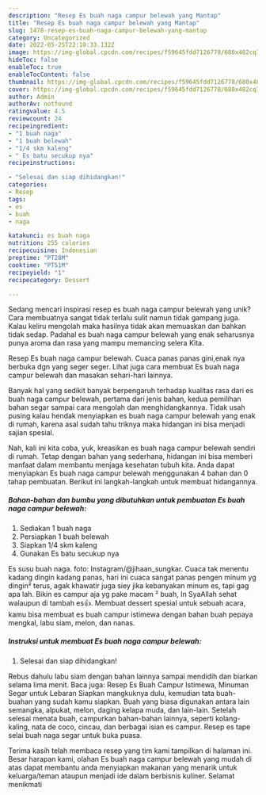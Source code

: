 ```yaml
---
description: "Resep Es buah naga campur belewah yang Mantap"
title: "Resep Es buah naga campur belewah yang Mantap"
slug: 1478-resep-es-buah-naga-campur-belewah-yang-mantap
category: Uncategorized
date: 2022-05-25T22:10:33.132Z
image: https://img-global.cpcdn.com/recipes/f59645fdd7126778/680x482cq70/es-buah-naga-campur-belewah-foto-resep-utama.jpg
hideToc: false
enableToc: true
enableTocContent: false
thumbnail: https://img-global.cpcdn.com/recipes/f59645fdd7126778/680x482cq70/es-buah-naga-campur-belewah-foto-resep-utama.jpg
cover: https://img-global.cpcdn.com/recipes/f59645fdd7126778/680x482cq70/es-buah-naga-campur-belewah-foto-resep-utama.jpg
author: Admin
authorAv: notfound
ratingvalue: 4.5
reviewcount: 24
recipeingredient:
- "1 buah naga"
- "1 buah belewah"
- "1/4 skm kaleng"
- " Es batu secukup nya"
recipeinstructions:

- "Selesai dan siap dihidangkan!"
categories:
- Resep
tags:
- es
- buah
- naga

katakunci: es buah naga 
nutrition: 255 calories
recipecuisine: Indonesian
preptime: "PT28M"
cooktime: "PT51M"
recipeyield: "1"
recipecategory: Dessert

---
```





Sedang mencari inspirasi resep es buah naga campur belewah yang unik? Cara membuatnya sangat tidak terlalu sulit namun tidak gampang juga. Kalau keliru mengolah maka hasilnya tidak akan memuaskan dan bahkan tidak sedap. Padahal es buah naga campur belewah yang enak seharusnya punya aroma dan rasa yang mampu memancing selera Kita.





Resep Es buah naga campur belewah. Cuaca panas panas gini,enak nya berbuka dgn yang seger seger. Lihat juga cara membuat Es buah naga campur belewah dan masakan sehari-hari lainnya.

Banyak hal yang sedikit banyak berpengaruh terhadap kualitas rasa dari es buah naga campur belewah, pertama dari jenis bahan, kedua pemilihan bahan segar sampai cara mengolah dan menghidangkannya. Tidak usah pusing kalau hendak menyiapkan es buah naga campur belewah yang enak di rumah, karena asal sudah tahu triknya maka hidangan ini bisa menjadi sajian spesial.






Nah, kali ini kita coba, yuk, kreasikan es buah naga campur belewah sendiri di rumah. Tetap dengan bahan yang sederhana, hidangan ini bisa memberi manfaat dalam membantu menjaga kesehatan tubuh kita. Anda dapat menyiapkan Es buah naga campur belewah menggunakan 4 bahan dan 0 tahap pembuatan. Berikut ini langkah-langkah untuk membuat hidangannya.

<!--inarticleads1-->

##### Bahan-bahan dan bumbu yang dibutuhkan untuk pembuatan Es buah naga campur belewah:

1. Sediakan 1 buah naga
1. Persiapkan 1 buah belewah
1. Siapkan 1/4 skm kaleng
1. Gunakan  Es batu secukup nya


Es susu buah naga. foto: Instagram/@jihaan_sungkar. Cuaca tak menentu kadang dingin kadang panas, hari ini cuaca sangat panas pengen minum yg dingin² terus, agak khawatir juga siey jika kebanyakan minum es, tapi gag apa lah. Bikin es campur aja yg pake macam ² buah, In SyaAllah sehat walaupun di tambah es👍. Membuat dessert spesial untuk sebuah acara, kamu bisa membuat es buah campur istimewa dengan bahan buah pepaya mengkal, labu siam, melon, dan nanas. 

<!--inarticleads2-->

##### Instruksi untuk membuat Es buah naga campur belewah:


1. Selesai dan siap dihidangkan!

Rebus dahulu labu siam dengan bahan lainnya sampai mendidih dan biarkan selama lima menit. Baca juga: Resep Es Buah Campur Istimewa, Minuman Segar untuk Lebaran Siapkan mangkuknya dulu, kemudian tata buah-buahan yang sudah kamu siapkan. Buah yang biasa digunakan antara lain semangka, alpukat, melon, daging kelapa muda, dan lain-lain. Setelah selesai menata buah, campurkan bahan-bahan lainnya, seperti kolang-kaling, nata de coco, cincau, dan berbagai isian es campur. Resep es tape selai buah naga segar untuk buka puasa. 

Terima kasih telah membaca resep yang tim kami tampilkan di halaman ini. Besar harapan kami, olahan Es buah naga campur belewah yang mudah di atas dapat membantu anda menyiapkan makanan yang menarik untuk keluarga/teman ataupun menjadi ide dalam berbisnis kuliner. Selamat menikmati
